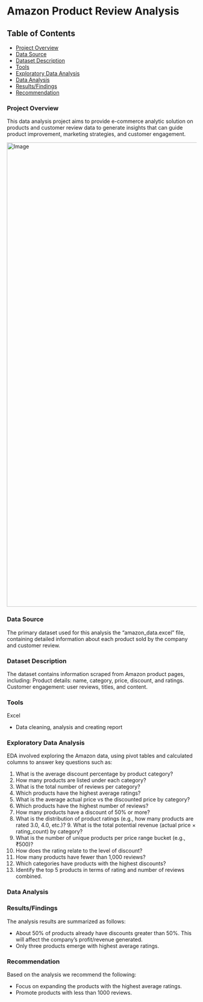 # Amazon Product Review Analysis

## Table of Contents
- [Project Overview](#Product-Overview)
-	[Data Source](#Data-Source)
-	[Dataset Description](#Dataset-Description)
-	[Tools](#Tools)
-	[Exploratory Data Analysis](#Exploratory-Data-Analysis)
-	[Data Analysis]( #Data-Analysis)
-	[Results/Findings](#Results/Findings)
-	[Recommendation](#Recommendation)

### Project Overview
This data analysis project aims to provide e-commerce analytic solution on products and customer review data to generate insights that can guide product improvement, marketing strategies, and customer engagement.


<img width="1233" alt="Image" src="https://github.com/user-attachments/assets/e2771101-0759-4afc-8234-2eaf5d863e03" />

### Data Source
The primary dataset used for this analysis the “amazon_data.excel” file, containing detailed information about each product sold by the company and customer review.
### Dataset Description
The dataset contains information scraped from Amazon product pages, including: 
Product details: name, category, price, discount, and ratings.
Customer engagement: user reviews, titles, and content.
### Tools
Excel
-	Data cleaning, analysis and creating report
### Exploratory Data Analysis
EDA involved exploring the Amazon data, using pivot tables and calculated columns to answer key questions such as:
1. What is the average discount percentage by product category?
2. How many products are listed under each category? 
3. What is the total number of reviews per category? 
4. Which products have the highest average ratings? 
5. What is the average actual price vs the discounted price by category? 
6. Which products have the highest number of reviews? 
7. How many products have a discount of 50% or more? 
8. What is the distribution of product ratings (e.g., how many products are rated 3.0, 4.0, etc.)? 9. What is the total potential revenue (actual price × rating_count) by category? 
10. What is the number of unique products per price range bucket (e.g., ₹500)? 
11. How does the rating relate to the level of discount? 
12. How many products have fewer than 1,000 reviews? 
13. Which categories have products with the highest discounts? 
14. Identify the top 5 products in terms of rating and number of reviews combined.
    
### Data Analysis

### Results/Findings
The analysis results are summarized as follows:
- About 50% of products already have discounts greater than 50%. This will affect the company’s profit/revenue generated. 
- Only three products emerge with highest average ratings.

### Recommendation
Based on the analysis we recommend the following:
-	Focus on expanding the products with the highest average ratings.
-	Promote products with less than 1000 reviews.
